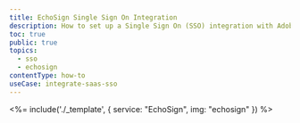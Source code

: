```yaml
---
title: EchoSign Single Sign On Integration
description: How to set up a Single Sign On (SSO) integration with Adobe EchoSign and Auth0.
toc: true
public: true
topics:
  - sso
  - echosign
contentType: how-to
useCase: integrate-saas-sso
---
```


<%= include('./_template', {
  service: "EchoSign",
  img: "echosign"
}) %>
